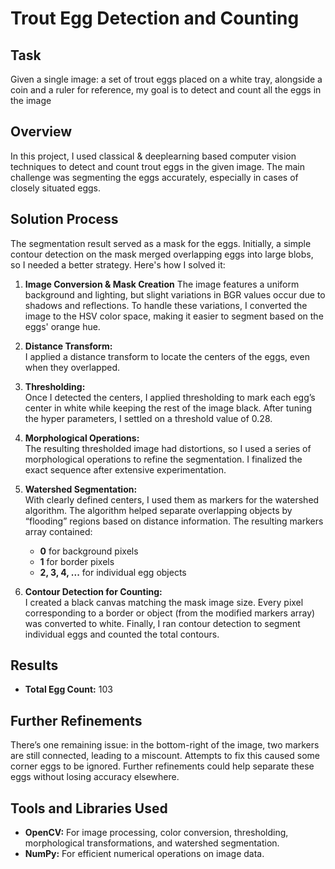 # Trout Egg Detection and Counting

## Task

Given a single image: a set of trout eggs placed on a white tray, alongside a coin and a ruler for reference, my goal is to detect and count all the eggs in the image

## Overview
In this project, I used classical & deeplearning based computer vision techniques to detect and count trout eggs in the given image. The main challenge was segmenting the eggs accurately, especially in cases of closely situated eggs. 

## Solution Process

The segmentation result served as a mask for the eggs. Initially, a simple contour detection on the mask merged overlapping eggs into large blobs, so I needed a better strategy. Here's how I solved it:
1. **Image Conversion & Mask Creation** 
The image features a uniform background and lighting, but slight variations in BGR values occur due to shadows and reflections. To handle these variations, I converted the image to the HSV color space, making it easier to segment based on the eggs' orange hue.
1. **Distance Transform:**  
   I applied a distance transform to locate the centers of the eggs, even when they overlapped.

2. **Thresholding:**  
   Once I detected the centers, I applied thresholding to mark each egg’s center in white while keeping the rest of the image black. After tuning the hyper parameters, I settled on a threshold value of 0.28.

3. **Morphological Operations:**  
   The resulting thresholded image had distortions, so I used a series of morphological operations to refine the segmentation. I finalized the exact sequence after extensive experimentation.

4. **Watershed Segmentation:**  
   With clearly defined centers, I used them as markers for the watershed algorithm. The algorithm helped separate overlapping objects by “flooding” regions based on distance information. The resulting markers array contained:

   - **0** for background pixels
   - **1** for border pixels
   - **2, 3, 4, ...** for individual egg objects

5. **Contour Detection for Counting:**  
   I created a black canvas matching the mask image size. Every pixel corresponding to a border or object (from the modified markers array) was converted to white. Finally, I ran contour detection to segment individual eggs and counted the total contours.

## Results

- **Total Egg Count:** 103

## Further Refinements

There’s one remaining issue: in the bottom-right of the image, two markers are still connected, leading to a miscount. Attempts to fix this caused some corner eggs to be ignored. Further refinements could help separate these eggs without losing accuracy elsewhere.

## Tools and Libraries Used

- **OpenCV:** For image processing, color conversion, thresholding, morphological transformations, and watershed segmentation.
- **NumPy:** For efficient numerical operations on image data.
